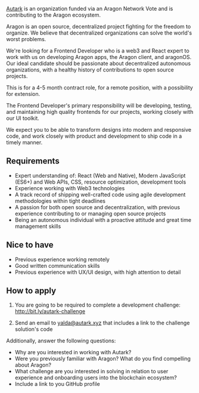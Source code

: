 [Autark](https://medium.com/@stellarmagnet/autark-flock-proposal-cf19464f3129) is an organization funded via an Aragon Network Vote and is contributing to the Aragon ecosystem.

Aragon is an open source, decentralized project fighting for the freedom to organize. We believe that decentralized organizations can solve the world's worst problems.

We're looking for a Frontend Developer who is a web3 and React expert to work with us on developing Aragon apps, the Aragon client, and aragonOS. Our ideal candidate should be passionate about decentralized autonomous organizations, with a healthy history of contributions to open source projects.

This is for a 4-5 month contract role, for a remote position, with a possibility for extension.

The Frontend Developer's primary responsibility will be developing, testing, and maintaining high quality frontends for our projects, working closely with our UI toolkit.

We expect you to be able to transform designs into modern and responsive code, and work closely with product and development to ship code in a timely manner.

## Requirements
* Expert understanding of: React (Web and Native), Modern JavaScript (ES6+) and Web APIs, CSS, resource optimization, development tools 
* Experience working with Web3 technologies 
* A track record of shipping well-crafted code using agile development methodologies within tight deadlines 
* A passion for both open source and decentralization, with previous experience contributing to or managing open source projects 
* Being an autonomous individual with a proactive attitude and great time management skills

## Nice to have
* Previous experience working remotely 
* Good written communication skills 
* Previous experience with UX/UI design, with high attention to detail

## How to apply
1) You are going to be required to complete a development challenge: 
http://bit.ly/autark-challenge

2) Send an email to yalda@autark.xyz that includes a link to the challenge solution's code

Additionally, answer the following questions: 
* Why are you interested in working with Autark? 
* Were you previously familiar with Aragon? What do you find compelling about Aragon? 
* What challenge are you interested in solving in relation to user experience and onboarding users into the blockchain ecosystem? 
* Include a link to you GitHub profile
